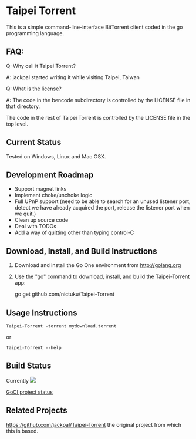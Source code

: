 Taipei Torrent
==============

This is a simple command-line-interface BitTorrent client coded in the go
programming language.

FAQ:
----

Q: Why call it Taipei Torrent?

A: jackpal started writing it while visiting Taipei, Taiwan

Q: What is the license?

A: The code in the bencode subdirectory is controlled by the LICENSE file in
that directory.

The code in the rest of Taipei Torrent is controlled by the LICENSE file in the
top level.

Current Status
--------------

Tested on Windows, Linux and Mac OSX.

Development Roadmap
-------------------

+  Support magnet links
+  Implement choke/unchoke logic
+  Full UPnP support (need to be able to search for an unused listener port,
   detect we have already acquired the port,
   release the listener port when we quit.)
+  Clean up source code
+  Deal with TODOs
+  Add a way of quitting other than typing control-C

Download, Install, and Build Instructions
-----------------------------------------

1. Download and install the Go One environment from http://golang.org

2. Use the "go" command to download, install, and build the Taipei-Torrent
app:

    go get github.com/nictuku/Taipei-Torrent

Usage Instructions
------------------

    Taipei-Torrent -torrent mydownload.torrent

or

    Taipei-Torrent --help

Build Status
----------------

Currently ![](http://goci.me/project/image/github.com/nictuku/Taipei-Torrent)

[GoCI project status](http://goci.me/project/github.com/nictuku/Taipei-Torrent)

Related Projects
----------------

https://github.com/jackpal/Taipei-Torrent the original project from which this is based.
